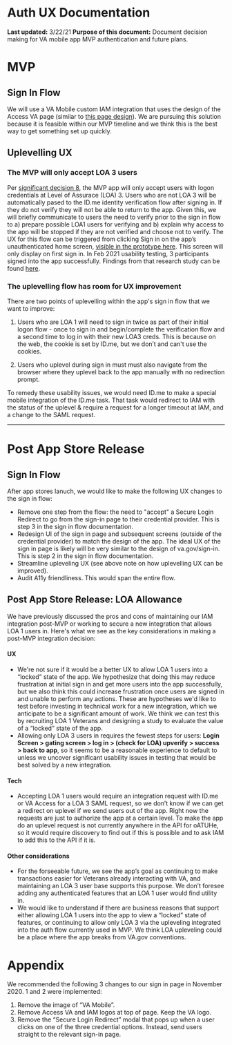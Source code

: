 # Auth UX Documentation 

**Last updated:** 3/22/21
**Purpose of this document:** Document decision making for VA mobile app MVP authentication and future plans.



# MVP

## Sign In Flow
We will use a VA Mobile custom IAM integration that uses the design of the Access VA page (similar to [this page design](https://eauth.va.gov/accessva/?cspSelectFor=mhv)). We are pursuing this solution because it is feasible within our MVP timeline and we think this is the best way to get something set up quickly.

 
## Uplevelling UX

### The MVP will only accept LOA 3 users
Per [significant decision 8](https://github.com/department-of-veterans-affairs/va.gov-team/blob/master/products/va-mobile-app/product/significant%20decisions.md#decision-8-only-users-with-logon-credentials-at-level-of-assurace-loa-3-will-be-allowed-to-use-the-app), the MVP app will only accept users with logon credentials at Level of Assurace (LOA) 3. Users who are not LOA 3 will be automatically pased to the ID.me identity verification flow after signing in. If they do not verify they will not be able to return to the app. Given this, we will briefly communicate to users the need to verify prior to the sign in flow to a) prepare possible LOA1 users for verifying and b) explain why access to the app will be stopped if they are not verified and choose not to verify. The UX for this flow can be triggered from clicking Sign in on the app’s unauthenticated home screen, [visible in the prototype here](https://adhoc.invisionapp.com/share/GTZ1ESFF6BN#/screens/433563910). This screen will only display on first sign in. In Feb 2021 usability testing, 3 participants signed into the app successfully. Findings from that research study can be found [here](https://github.com/department-of-veterans-affairs/va.gov-team/blob/master/products/va-mobile-app/ux-research/usability-testing/round-2/research-summary.md#in-moderated-testing-all-3-participants-who-downloaded-the-apk-file-successfully-signed-in).

### The uplevelling flow has room for UX improvement
There are two points of uplevelling within the app's sign in flow that we want to improve: 

1. Users who are LOA 1 will need to sign in twice as part of their initial logon flow - once to sign in and begin/complete the verification flow and a second time to log in with their new LOA3 creds. This is because on the web, the cookie is set by ID.me, but we don’t and can't use the cookies. 

2. Users who uplevel during sign in must must also navigate from the browser where they uplevel back to the app manually with no redirection prompt. 

To remedy these usability issues, we would need ID.me to make a special mobile integration of the ID.me task. That task would redirect to IAM with the status of the uplevel & require a request for a longer timeout at IAM, and a change to the SAML request. 



---

# Post App Store Release

## Sign In Flow
After app stores lanuch, we would like to make the following UX changes to the sign in flow: 

- Remove one step from the flow: the need to "accept" a Secure Login Redirect to go from the sign-in page to their credential provider. This is step 3 in the sign in flow documentation.  
- Redesign UI of the sign in page and subsequent screens (outside of the credential provider) to match the design of the app. The ideal UX of the sign in page is likely will be very similar to the design of va.gov/sign-in. This is step 2 in the sign in flow documentation. 
- Streamline upleveling UX (see above note on how uplevelling UX can be improved).
- Audit A11y friendliness. This would span the entire flow. 


## Post App Store Release: LOA Allowance
We have previously discussed the pros and cons of maintaining our IAM integration post-MVP or working to secure a new integration that allows LOA 1 users in. Here's what we see as the key considerations in making a post-MVP integration decision:     

#### UX 
- We're not sure if it would be a better UX to allow LOA 1 users into a “locked” state of the app. We hypothesize that doing this may reduce frustration at initial sign in and get more users into the app successfully, but we also think this could increase frustration once users are signed in and unable to perform any actions. These are hypotheses we'd like to test before investing in technical work for a new integration, which we anticipate to be a significant amount of work. We think we can test this by recruiting LOA 1 Veterans and designing a study to evaluate the value of a “locked” state of the app.
- Allowing only LOA 3 users in requires the fewest steps for users: **Login Screen > gating screen >  log in > (check for LOA) upverify > success > back to app**, so it seems to be a reasonable experience to default to unless we uncover significant usability issues in testing that would be best solved by a new integration. 

#### Tech
- Accepting LOA 1 users would require an integration request with ID.me or VA Access for a LOA 3 SAML request, so we don’t know if we can get a redirect on uplevel if we send users out of the app. Right now the requests are just to authorize the app at a certain level. To make the app do an uplevel request is not currently anywhere in the API for oATUHe, so it would require discovery to find out if this is possible and to ask IAM to add this to the API if it is.

#### Other considerations 
- For the forseeable future, we see the app’s goal as continuing to make transactions easier for Veterans already interacting with VA, and maintaining an LOA 3 user base supports this purpose. We don’t foresee adding any authenticated features that an LOA 1 user would find utility in. 
- We would like to understand if there are business reasons that support either allowing LOA 1 users into the app to view a “locked” state of features, or continuing to allow only LOA 3 via the upleveling integrated into the auth flow currently used in MVP. We think LOA upleveling could be a place where the app breaks from VA.gov conventions.


# Appendix
We recommended the following 3 changes to our sign in page in November 2020. 1 and 2 were implemented: 
1. Remove the image of “VA Mobile”.
2. Remove Access VA and IAM logos at top of page. Keep the VA logo. 
3. Remove the “Secure Login Redirect” modal that pops up when a user clicks on one of the three credential options. Instead, send users straight to the relevant sign-in page.


